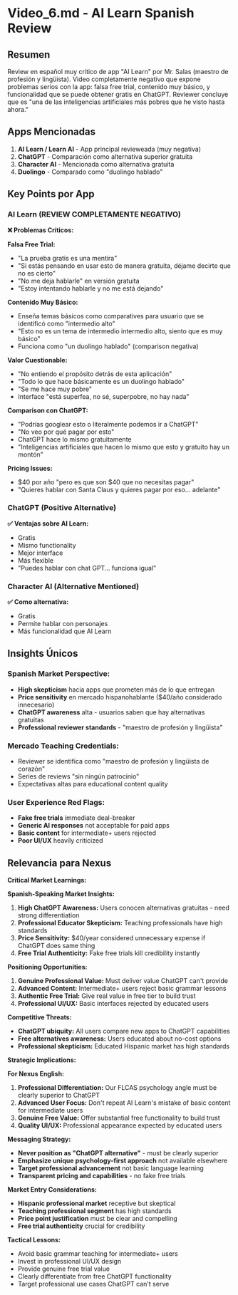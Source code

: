 # Video_6.md - AI Learn Spanish Review

## Resumen
Review en español muy crítico de app "AI Learn" por Mr. Salas (maestro de profesión y lingüista). Video completamente negativo que expone problemas serios con la app: falsa free trial, contenido muy básico, y funcionalidad que se puede obtener gratis en ChatGPT. Reviewer concluye que es "una de las inteligencias artificiales más pobres que he visto hasta ahora."

## Apps Mencionadas
1. **AI Learn / Learn AI** - App principal revieweada (muy negativa)
2. **ChatGPT** - Comparación como alternativa superior gratuita
3. **Character AI** - Mencionada como alternativa gratuita
4. **Duolingo** - Comparado como "duolingo hablado"

## Key Points por App

### AI Learn (REVIEW COMPLETAMENTE NEGATIVO)

**❌ Problemas Críticos:**

**Falsa Free Trial:**
- "La prueba gratis es una mentira"
- "Si estás pensando en usar esto de manera gratuita, déjame decirte que no es cierto"
- "No me deja hablarle" en versión gratuita
- "Estoy intentando hablarle y no me está dejando"

**Contenido Muy Básico:**
- Enseña temas básicos como comparatives para usuario que se identificó como "intermedio alto"
- "Esto no es un tema de intermedio intermedio alto, siento que es muy básico"
- Funciona como "un duolingo hablado" (comparison negativa)

**Valor Cuestionable:**
- "No entiendo el propósito detrás de esta aplicación"
- "Todo lo que hace básicamente es un duolingo hablado"
- "Se me hace muy pobre"
- Interface "está superfea, no sé, superpobre, no hay nada"

**Comparison con ChatGPT:**
- "Podrías googlear esto o literalmente podemos ir a ChatGPT"
- "No veo por qué pagar por esto"
- ChatGPT hace lo mismo gratuitamente
- "Inteligencias artificiales que hacen lo mismo que esto y gratuito hay un montón"

**Pricing Issues:**
- $40 por año "pero es que son $40 que no necesitas pagar"
- "Quieres hablar con Santa Claus y quieres pagar por eso... adelante"

### ChatGPT (Positive Alternative)
**✅ Ventajas sobre AI Learn:**
- Gratis
- Mismo functionality
- Mejor interface
- Más flexible
- "Puedes hablar con chat GPT... funciona igual"

### Character AI (Alternative Mentioned)
**✅ Como alternativa:**
- Gratis
- Permite hablar con personajes
- Más funcionalidad que AI Learn

## Insights Únicos

### Spanish Market Perspective:
- **High skepticism** hacia apps que prometen más de lo que entregan
- **Price sensitivity** en mercado hispanohablante ($40/año considerado innecesario)
- **ChatGPT awareness** alta - usuarios saben que hay alternativas gratuitas
- **Professional reviewer standards** - "maestro de profesión y lingüista"

### Mercado Teaching Credentials:
- Reviewer se identifica como "maestro de profesión y lingüista de corazón"
- Series de reviews "sin ningún patrocinio"
- Expectativas altas para educational content quality

### User Experience Red Flags:
- **Fake free trials** immediate deal-breaker
- **Generic AI responses** not acceptable for paid apps
- **Basic content** for intermediate+ users rejected
- **Poor UI/UX** heavily criticized

## Relevancia para Nexus

**Critical Market Learnings:**

**Spanish-Speaking Market Insights:**
1. **High ChatGPT Awareness:** Users conocen alternativas gratuitas - need strong differentiation
2. **Professional Educator Skepticism:** Teaching professionals have high standards
3. **Price Sensitivity:** $40/year considered unnecessary expense if ChatGPT does same thing
4. **Free Trial Authenticity:** Fake free trials kill credibility instantly

**Positioning Opportunities:**
1. **Genuine Professional Value:** Must deliver value ChatGPT can't provide
2. **Advanced Content:** Intermediate+ users reject basic grammar lessons
3. **Authentic Free Trial:** Give real value in free tier to build trust
4. **Professional UI/UX:** Basic interfaces rejected by educated users

**Competitive Threats:**
- **ChatGPT ubiquity:** All users compare new apps to ChatGPT capabilities
- **Free alternatives awareness:** Users educated about no-cost options
- **Professional skepticism:** Educated Hispanic market has high standards

**Strategic Implications:**

**For Nexus English:**
1. **Professional Differentiation:** Our FLCAS psychology angle must be clearly superior to ChatGPT
2. **Advanced User Focus:** Don't repeat AI Learn's mistake of basic content for intermediate users
3. **Genuine Free Value:** Offer substantial free functionality to build trust
4. **Quality UI/UX:** Professional appearance expected by educated users

**Messaging Strategy:**
- **Never position as "ChatGPT alternative"** - must be clearly superior
- **Emphasize unique psychology-first approach** not available elsewhere
- **Target professional advancement** not basic language learning
- **Transparent pricing and capabilities** - no fake free trials

**Market Entry Considerations:**
- **Hispanic professional market** receptive but skeptical
- **Teaching professional segment** has high standards
- **Price point justification** must be clear and compelling
- **Free trial authenticity** crucial for credibility

**Tactical Lessons:**
- Avoid basic grammar teaching for intermediate+ users
- Invest in professional UI/UX design
- Provide genuine free trial value
- Clearly differentiate from free ChatGPT functionality
- Target professional use cases ChatGPT can't serve
